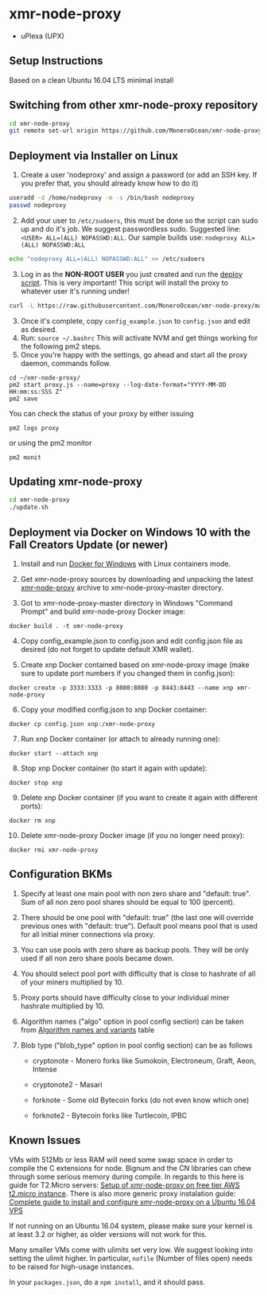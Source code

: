 # xmr-node-proxy


* uPlexa (UPX)

## Setup Instructions

Based on a clean Ubuntu 16.04 LTS minimal install

## Switching from other xmr-node-proxy repository

```bash
cd xmr-node-proxy
git remote set-url origin https://github.com/MoneroOcean/xmr-node-proxy.git && git pull -X theirs --no-edit && npm update
```

## Deployment via Installer on Linux

1. Create a user 'nodeproxy' and assign a password (or add an SSH key. If you prefer that, you should already know how to do it)

```bash
useradd -d /home/nodeproxy -m -s /bin/bash nodeproxy
passwd nodeproxy
```

2. Add your user to `/etc/sudoers`, this must be done so the script can sudo up and do it's job.  We suggest passwordless sudo.  Suggested line: `<USER> ALL=(ALL) NOPASSWD:ALL`.  Our sample builds use: `nodeproxy ALL=(ALL) NOPASSWD:ALL`

```bash
echo "nodeproxy ALL=(ALL) NOPASSWD:ALL" >> /etc/sudoers
```

3. Log in as the **NON-ROOT USER** you just created and run the [deploy script](https://raw.githubusercontent.com/MoneroOcean/xmr-node-proxy/master/install.sh).  This is very important!  This script will install the proxy to whatever user it's running under!

```bash
curl -L https://raw.githubusercontent.com/MoneroOcean/xmr-node-proxy/master/install.sh | bash
```

3. Once it's complete, copy `config_example.json` to `config.json` and edit as desired.
4. Run: `source ~/.bashrc`  This will activate NVM and get things working for the following pm2 steps.
8. Once you're happy with the settings, go ahead and start all the proxy daemon, commands follow.

```shell
cd ~/xmr-node-proxy/
pm2 start proxy.js --name=proxy --log-date-format="YYYY-MM-DD HH:mm:ss:SSS Z"
pm2 save
```
You can check the status of your proxy by either issuing

```
pm2 logs proxy
```

or using the pm2 monitor

```
pm2 monit
```

## Updating xmr-node-proxy

```bash
cd xmr-node-proxy
./update.sh
```

## Deployment via Docker on Windows 10 with the Fall Creators Update (or newer)

1. Install and run [Docker for Windows](https://docs.docker.com/docker-for-windows/install/) with Linux containers mode.

2. Get xmr-node-proxy sources by downloading and unpacking the latest [xmr-node-proxy](https://github.com/MoneroOcean/xmr-node-proxy/archive/master.zip)
archive to xmr-node-proxy-master directory.

3. Got to xmr-node-proxy-master directory in Windows "Command Prompt" and build xmr-node-proxy Docker image:

```
docker build . -t xmr-node-proxy
```

4. Copy config_example.json to config.json and edit config.json file as desired (do not forget to update default XMR wallet).

5. Create xnp Docker contained based on xmr-node-proxy image (make sure to update port numbers if you changed them in config.json):

```
docker create -p 3333:3333 -p 8080:8080 -p 8443:8443 --name xnp xmr-node-proxy
```

6. Copy your modified config.json to xnp Docker container:

```
docker cp config.json xnp:/xmr-node-proxy
```

7. Run xnp Docker container (or attach to already running one):

```
docker start --attach xnp
```

8. Stop xnp Docker container (to start it again with update):

```
docker stop xnp
```

9. Delete xnp Docker container (if you want to create it again with different ports):

```
docker rm xnp
```

10. Delete xmr-node-proxy Docker image (if you no longer need proxy):

```
docker rmi xmr-node-proxy
```


## Configuration BKMs

1. Specify at least one main pool with non zero share and "default: true". Sum of all non zero pool shares should be equal to 100 (percent).

2. There should be one pool with "default: true" (the last one will override previous ones with "default: true"). Default pool means pool that is used 
for all initial miner connections via proxy.

3. You can use pools with zero share as backup pools. They will be only used if all non zero share pools became down.

4. You should select pool port with difficulty that is close to hashrate of all of your miners multiplied by 10.

5. Proxy ports should have difficulty close to your individual miner hashrate multiplied by 10.

6. Algorithm names ("algo" option in pool config section) can be taken from [Algorithm names and variants](https://github.com/xmrig/xmrig-proxy/blob/dev/doc/STRATUM_EXT.md#14-algorithm-names-and-variants) table

7. Blob type ("blob_type" option in pool config section) can be as follows

	* cryptonote  - Monero forks like Sumokoin, Electroneum, Graft, Aeon, Intense

	* cryptonote2 - Masari

	* forknote    - Some old Bytecoin forks (do not even know which one)

	* forknote2   - Bytecoin forks like Turtlecoin, IPBC

## Known Issues

VMs with 512Mb or less RAM will need some swap space in order to compile the C extensions for node.
Bignum and the CN libraries can chew through some serious memory during compile.
In regards to this here is guide for T2.Micro servers: [Setup of xmr-node-proxy on free tier AWS t2.micro instance](http://moneroocean.blogspot.com/2017/10/setup-of-xmr-node-proxy-on-free-tier.html).
There is also more generic proxy instalation guide: [Complete guide to install and configure xmr-node-proxy on a Ubuntu 16.04 VPS](https://tjosm.com/7689/install-xmr-node-proxy-vps/)

If not running on an Ubuntu 16.04 system, please make sure your kernel is at least 3.2 or higher, as older versions will not work for this.

Many smaller VMs come with ulimits set very low. We suggest looking into setting the ulimit higher. In particular, `nofile` (Number of files open) needs to be raised for high-usage instances.

In your `packages.json`, do a `npm install`, and it should pass.

